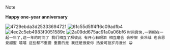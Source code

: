 > [!NOTE]
>**Happy one-year anniversary**

![4729ebda3d25333694721](https://img.000828.top/file/4729ebda3d25333694721.jpg)
![61c55d5ff4ff6c09adfb4](https://img.000828.top/file/61c55d5ff4ff6c09adfb4.jpg)
![4ec2c5eb4983f0051589c](https://img.000828.top/file/4ec2c5eb4983f0051589c.jpg)
![2a09dd675ac91a0a06bf6](https://img.000828.top/file/2a09dd675ac91a0a06bf6.jpg)
`时间真快,一转眼在一起一年了,这一年的时间了 我们相互了解彼此 有开心有眼泪 相互磨合 会吵架 会冷战 也会恩爱甜蜜 嘻嘻 这些都不重要 重要的是 我还是很爱你 热爱可抵岁月漫长 😀`
<!-- ##{"timestamp":1704245082}## -->